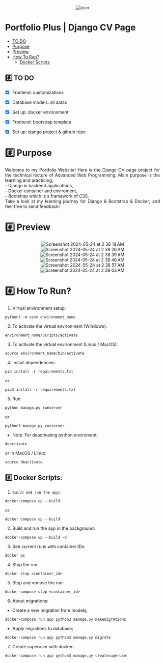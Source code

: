 <div align="center">
    <img src="https://img.icons8.com/?size=100&id=FnTmHRua3mU3&format=png&color=000000" alt="icon">
</div>

<h1 align="">Portfolio Plus | Django CV Page</h1>

*  [TO DO](#hash-todo)
*  [Purpose](#hash-purpose)
*  [Preview](#hash-preview)
*  [How To Run?](#hash-how-to-run)
    *  [Docker Scripts](#hash-docker-scripts)


## :hash: TO DO
- [x] Frontend: customizations
- [x] Database models: all datas 
- [x] Set up: docker environment
- [x] Frontend: bootstrap template
- [x] Set up: django project & github repo


# :hash: Purpose
<div align="justify">
Welcome to my Portfolio Website! Here is the Django CV page project for the technical lecture of Advanced Web Programming. Main purpose is the learning and practicing;<br>
- Django in backend applications,<br>
- Docker container and enviroment,<br>
- Bootstrap which is a framework of CSS.<br>
Take a look at my learning journey for Django & Bootstrap & Docker; and feel free to send feedback!
</div>


# :hash: Preview
<div align="center">
   
![Screenshot 2024-05-24 at 2 38 18 AM](https://github.com/semanurbilada/portfolio_plus/assets/96194982/9fbbff0a-2b67-4d64-8021-2ae1a06ce282)
![Screenshot 2024-05-24 at 2 38 26 AM](https://github.com/semanurbilada/portfolio_plus/assets/96194982/cf75919e-3b24-4cb3-bef1-db4bf75e22fd)
![Screenshot 2024-05-24 at 2 38 39 AM](https://github.com/semanurbilada/portfolio_plus/assets/96194982/c019b20a-ec92-411e-86d2-a0da4d5c221f)
![Screenshot 2024-05-24 at 2 38 46 AM](https://github.com/semanurbilada/portfolio_plus/assets/96194982/c7f48401-8ed0-42ef-b804-e01941d63ff9)
![Screenshot 2024-05-24 at 2 38 57 AM](https://github.com/semanurbilada/portfolio_plus/assets/96194982/232b8e0f-5538-4ccb-a8cb-8fb95544eb50)
![Screenshot 2024-05-24 at 2 39 03 AM](https://github.com/semanurbilada/portfolio_plus/assets/96194982/27d1fac1-5b2b-4a19-992f-209a33c06108)

</div>


# :hash: How To Run?
1. Virtual environment setup:
```
python3 -m venv environment_name
```

2. To activate the virtual environment (Windows):
```
environment_name/Scripts/activate
```

3. To activate the virtual environment (Linux / MacOS):
```
source environment_name/bin/activate
```

4. Install dependencies:
```
pip install -r requirements.txt
```
or
```
pip3 install -r requirements.txt
```

5. Run:
```
python manage.py runserver
```
or
```
python3 manage.py runserver
```

- Note: For deactivating python enviroment:
```
deactivate
```
or in MacOS / Linux:
```
source deactivate
```

## :hash: Docker Scripts:
1. ```Build and run the app:```
```
docker-compose up --build
```
or 
```
docker compose up --build
```

2. Build and run the app in the background:
```
docker-compose up --build -d
```

3. See current runs with container IDs:
```
docker ps
```

4. Stop the run:
```
docker stop <container_id>
```

5. Stop and remove the run:
```
docker-compose stop <container_id>
```

6. About migrations:
- Create a new migration from models;
```
docker-compose run app python3 manage.py makemigrations 
```

- Apply migrations to database;
```
docker-compose run app python3 manage.py migrate
```

7. Create superuser with docker:
```
docker-compose run app python3 manage.py createsuperuser
```
